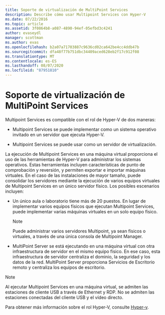 ```yaml
---
title: Soporte de virtualización de MultiPoint Services
description: Describe cómo usar Multipoint Services con Hyper-V
ms.date: 07/22/2016
ms.topic: article
ms.assetid: 3f0864b8-a087-4890-94ef-05efbd3c4241
author: evaseydl
manager: scottman
ms.author: evas
ms.openlocfilehash: b2a07a71703887c9636cd02ca642be4cc4ddb47b
ms.sourcegitcommit: dfa48f77b751dbc34409aced628eb2f17c912f08
ms.translationtype: MT
ms.contentlocale: es-ES
ms.lasthandoff: 08/07/2020
ms.locfileid: "87951810"
---
```

# <a name="multipoint-services-virtualization-support"></a>Soporte de virtualización de MultiPoint Services
Multipoint Services es compatible con el rol de Hyper-V de dos maneras:

-   Multipoint Services se puede implementar como un sistema operativo invitado en un servidor que ejecuta Hyper-V.

-   Multipoint Services se puede usar como un servidor de virtualización.

La ejecución de Multipoint Services en una máquina virtual proporciona el uso de las herramientas de Hyper-V para administrar los sistemas operativos. Estas herramientas incluyen características de punto de comprobación y reversión, y permiten exportar e importar máquinas virtuales. En el caso de las instalaciones de mayor tamaño, puede consolidar los servidores mediante la ejecución de varios equipos virtuales de Multipoint Services en un único servidor físico. Los posibles escenarios incluyen:

-   Un único aula o laboratorio tiene más de 20 puestos. En lugar de implementar varios equipos físicos que ejecutan Multipoint Services, puede implementar varias máquinas virtuales en un solo equipo físico.

    > [!NOTE]
    > Puede administrar varios servidores Multipoint, ya sean físicos o virtuales, a través de una única consola de Multipoint Manager.

-   MultiPoint Server se está ejecutando en una máquina virtual con otra infraestructura de servidor en el mismo equipo físico. En ese caso, esta infraestructura de servidor centraliza el dominio, la seguridad y los datos de la red. MultiPoint Server proporciona Servicios de Escritorio remoto y centraliza los equipos de escritorio.

> [!NOTE]
> Al ejecutar Multipoint Services en una máquina virtual, se admiten las estaciones de cliente USB a través de Ethernet y RDP. No se admiten las estaciones conectadas del cliente USB y el vídeo directo.

Para obtener más información sobre el rol Hyper-V, consulte [Hyper-v](../../virtualization/hyper-v/hyper-v-on-windows-server.md).